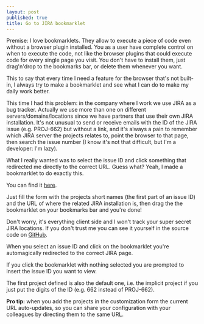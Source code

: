 ```yaml
---
layout: post
published: true
title: Go to JIRA bookmarklet
---
```


Premise: I love bookmarklets. They allow to execute a piece of code even without a browser plugin installed. You as a user have complete control on when to execute the code, not like the browser plugins that could execute code for every single page you visit. You don't have to install them, just drag'n'drop to the bookmarks bar, or delete them whenever you want.

This to say that every time I need a feature for the browser that's not built-in, I always try to make a bookmarklet and see what I can do to make my daily work better.

This time I had this problem: in the company where I work we use JIRA as a bug tracker. Actually we use more than one on different servers/domains/locations since we have partners that use their own JIRA installation. It's not unusual to send or receive emails with the ID of the JIRA issue (e.g. PROJ-662) but without a link, and it's always a pain to remember which JIRA server the projects relates to, point the browser to that page, then search the issue number (I know it's not that difficult, but I'm a developer: I'm lazy).

What I really wanted was to select the issue ID and click something that redirected me directly to the correct URL. Guess what? Yeah, I made a bookmarklet to do exactly this.

You can find it [here](http://matita.github.io/gotojira-bookmarklet/).

Just fill the form with the projects short names (the first part of an issue ID) and the URL of where the related JIRA installation is, then drag the the bookmarklet on your bookmarks bar and you're done!

Don't worry, it's everything client side and I won't track your super secret JIRA locations. If you don't trust me you can see it yourself in the source code on [GitHub](https://github.com/matita/gotojira-bookmarklet).

When you select an issue ID and click on the bookmarklet you're automagically redirected to the correct JIRA page.

If you click the bookmarklet with nothing selected you are prompted to insert the issue ID you want to view.

The first project defined is also the default one, i.e. the implicit project if you just put the digits of the ID (e.g. 662 instead of PROJ-662).

**Pro tip:** when you add the projects in the customization form the current URL auto-updates, so you can share your configuration with your colleagues by directing them to the same URL.
